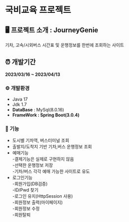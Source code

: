 # 국비교육 프로젝트

## 🖥️ **프로젝트 소개 : JourneyGenie**


기차, 고속/시외버스 시간표 및 운행정보를 한번에 조회하는 사이트

 

## ⏰ **개발기간**


**2023/03/16 ~ 2023/04/13**

### ⚙️ **개발환경**

- Java 17
- Jdk 1.7
- **DataBase** : MySql(8.0.16)
- **FrameWork : Spring Boot(3.0.4)**



### 📜 **기능**

- 도시별 기차역, 버스터미널 조회
- 출발지/도착지 기반 기차,버스 운행정보 조회
- 예매기능
  <br/>-결제기능은 실제로 구현하지 않음
  <br/>-선택한 운행정보 저장
  <br/>-기차/버스 각각 예매 가능한 사이트로 유도
- 로그인기능
  <br/>-회원가입(DB검증)
  <br/>-ID/Pwd 찾기
  <br/>-로그인 유지(HttpSession 사용)
  <br/>-회원정보 출력(마이페이지)
  <br/>-회원정보 수정
  <br/>-회원탈퇴
